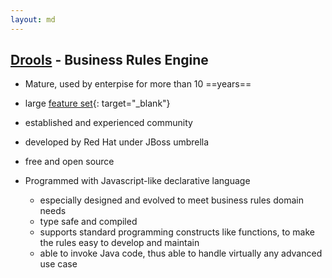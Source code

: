```yaml
---
layout: md
---
```

## [Drools](http://www.drools.org) - Business Rules Engine

* Mature, used by enterpise for more than 10 ==years==
 * large [feature set](http://docs.jboss.org/drools/release/6.3.0.Final/drools-docs/html/pt03.html){: target="_blank"}
 * established and experienced community
 * developed by Red Hat under JBoss umbrella
 * free and open source
 
* Programmed with Javascript-like declarative language
  * especially designed and evolved to meet business rules domain needs
  * type safe and compiled
  * supports standard programming constructs like functions, to make the rules easy to develop and maintain
  * able to invoke Java code, thus able to handle virtually any advanced use case
  
